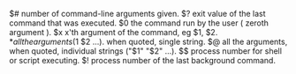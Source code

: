
$#   number of command-line arguments given.
$?   exit value of the last command that was executed.
$0   the command run by the user ( zeroth argument ).
$x   x'th argument of the command, eg $1, $2.
$*   all the arguments ($1 $2 ...). when quoted, single string.
$@   all the arguments, when quoted, individual strings ("$1" "$2" ...).
$$   process number for shell or script executing.
$!   process number of the last background command.

